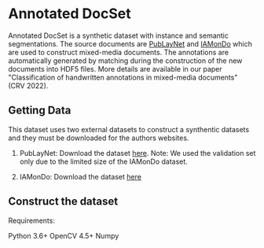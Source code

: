 # Annotated DocSet

Annotated DocSet is a synthetic dataset with instance and semantic segmentations.  The source documents are [PubLayNet](https://developer.ibm.com/exchanges/data/all/publaynet/) and [IAMonDo](https://fki.tic.heia-fr.ch/databases/iam-online-document-database) which are used to construct mixed-media documents.  The annotations are automatically generated by matching during the construction of the new documents into HDF5 files.  More details are available in our paper "Classification of handwritten annotations in mixed-media documents" (CRV 2022). 


## Getting Data

This dataset uses two external datasets to construct a synthentic datasets and they must be downloaded for the authors websites.

1. PubLayNet: Download the dataset [here](https://developer.ibm.com/exchanges/data/all/publaynet/). Note: We used the validation set only due to the limited size of the IAMonDo dataset.

2. IAMonDo: Download the dataset [here](https://fki.tic.heia-fr.ch/databases/iam-online-document-database)

## Construct the dataset

Requirements:

Python 3.6+
OpenCV 4.5+
Numpy


